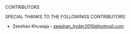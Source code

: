 CONTRIBUTORS

SPECIAL THANKS TO THE FOLLOWINGS CONTRIBUTORS:

- Zeeshan Khuwaja -  zeeshan_hyder2010@hotmail.com
